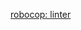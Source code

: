 
<p id="5n9Yt6Pi1tmF4vitpUdKXM">

[robocop: linter](./robocop:%20linter/index.md)

</p>

<p id="4dnTRPbCNYpxA8RBov6MyD">



</p>
